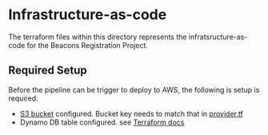 # Infrastructure-as-code

The terraform files within this directory represents the infratsructure-as-code for the Beacons Registration Project.

## Required Setup

Before the pipeline can be trigger to deploy to AWS, the following is setup is required:

- [S3 bucket](https://www.terraform.io/docs/language/settings/backends/s3.html) configured. Bucket key needs to match that in [provider.tf](./provider.tf)
- Dynamo DB table configured. see [Terraform docs](https://www.terraform.io/docs/language/settings/backends/s3.html#dynamodb-state-locking)
